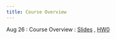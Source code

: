 ```yaml
---
title: Course Overview
---
```


Aug 26
: Course Overview
  : [Slides](https://drive.google.com/file/d/1PXlvi5ygoQX6gEhLFY6ONCkESkriSxUZ/view?usp=sharing)
  , [HW0](https://www.overleaf.com/read/jvnqwqkstwcc#aa214a)

